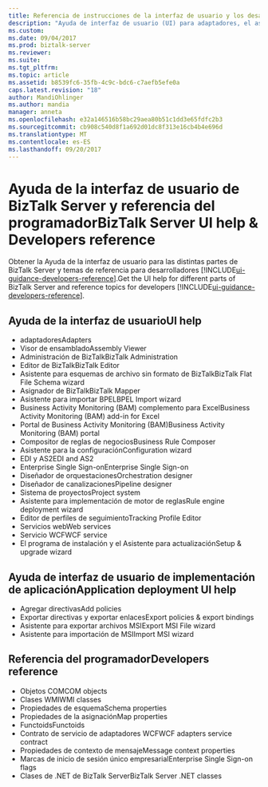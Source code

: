 ```yaml
---
title: Referencia de instrucciones de la interfaz de usuario y los desarrolladores | Documentos de Microsoft
description: "Ayuda de interfaz de usuario (UI) para adaptadores, el asignador de BizTalk, orquestación diseñador, regla motor Asistente para implementación, Asistente de publicación de servicios Web y más en BizTalk Server"
ms.custom: 
ms.date: 09/04/2017
ms.prod: biztalk-server
ms.reviewer: 
ms.suite: 
ms.tgt_pltfrm: 
ms.topic: article
ms.assetid: b8539fc6-35fb-4c9c-bdc6-c7aefb5efe0a
caps.latest.revision: "18"
author: MandiOhlinger
ms.author: mandia
manager: anneta
ms.openlocfilehash: e32a146516b58bc29aea80b51c1dd3e65fdfc2b3
ms.sourcegitcommit: cb908c540d8f1a692d01dc8f313e16cb4b4e696d
ms.translationtype: MT
ms.contentlocale: es-ES
ms.lasthandoff: 09/20/2017
---
```

# <a name="biztalk-server-ui-help--developers-reference"></a><span data-ttu-id="ace75-103">Ayuda de la interfaz de usuario de BizTalk Server y referencia del programador</span><span class="sxs-lookup"><span data-stu-id="ace75-103">BizTalk Server UI help & Developers reference</span></span>

<span data-ttu-id="ace75-104">Obtener la Ayuda de la interfaz de usuario para las distintas partes de BizTalk Server y temas de referencia para desarrolladores [!INCLUDE[ui-guidance-developers-reference](../includes/ui-guidance-developers-reference.md)].</span><span class="sxs-lookup"><span data-stu-id="ace75-104">Get the UI help for different parts of BizTalk Server and reference topics for developers [!INCLUDE[ui-guidance-developers-reference](../includes/ui-guidance-developers-reference.md)].</span></span> 

## <a name="ui-help"></a><span data-ttu-id="ace75-105">Ayuda de la interfaz de usuario</span><span class="sxs-lookup"><span data-stu-id="ace75-105">UI help</span></span>

* <span data-ttu-id="ace75-106">adaptadores</span><span class="sxs-lookup"><span data-stu-id="ace75-106">Adapters</span></span>
* <span data-ttu-id="ace75-107">Visor de ensamblado</span><span class="sxs-lookup"><span data-stu-id="ace75-107">Assembly Viewer</span></span>
* <span data-ttu-id="ace75-108">Administración de BizTalk</span><span class="sxs-lookup"><span data-stu-id="ace75-108">BizTalk Administration</span></span>
* <span data-ttu-id="ace75-109">Editor de BizTalk</span><span class="sxs-lookup"><span data-stu-id="ace75-109">BizTalk Editor</span></span>
* <span data-ttu-id="ace75-110">Asistente para esquemas de archivo sin formato de BizTalk</span><span class="sxs-lookup"><span data-stu-id="ace75-110">BizTalk Flat File Schema wizard</span></span>
* <span data-ttu-id="ace75-111">Asignador de BizTalk</span><span class="sxs-lookup"><span data-stu-id="ace75-111">BizTalk Mapper</span></span>
* <span data-ttu-id="ace75-112">Asistente para importar BPEL</span><span class="sxs-lookup"><span data-stu-id="ace75-112">BPEL Import wizard</span></span>
* <span data-ttu-id="ace75-113">Business Activity Monitoring (BAM) complemento para Excel</span><span class="sxs-lookup"><span data-stu-id="ace75-113">Business Activity Monitoring (BAM) add-in for Excel</span></span>
* <span data-ttu-id="ace75-114">Portal de Business Activity Monitoring (BAM)</span><span class="sxs-lookup"><span data-stu-id="ace75-114">Business Activity Monitoring (BAM) portal</span></span>
* <span data-ttu-id="ace75-115">Compositor de reglas de negocios</span><span class="sxs-lookup"><span data-stu-id="ace75-115">Business Rule Composer</span></span>
* <span data-ttu-id="ace75-116">Asistente para la configuración</span><span class="sxs-lookup"><span data-stu-id="ace75-116">Configuration wizard</span></span>
* <span data-ttu-id="ace75-117">EDI y AS2</span><span class="sxs-lookup"><span data-stu-id="ace75-117">EDI and AS2</span></span>
* <span data-ttu-id="ace75-118">Enterprise Single Sign-on</span><span class="sxs-lookup"><span data-stu-id="ace75-118">Enterprise Single Sign-on</span></span>
* <span data-ttu-id="ace75-119">Diseñador de orquestaciones</span><span class="sxs-lookup"><span data-stu-id="ace75-119">Orchestration designer</span></span>
* <span data-ttu-id="ace75-120">Diseñador de canalizaciones</span><span class="sxs-lookup"><span data-stu-id="ace75-120">Pipeline designer</span></span>
* <span data-ttu-id="ace75-121">Sistema de proyectos</span><span class="sxs-lookup"><span data-stu-id="ace75-121">Project system</span></span>
* <span data-ttu-id="ace75-122">Asistente para implementación de motor de reglas</span><span class="sxs-lookup"><span data-stu-id="ace75-122">Rule engine deployment wizard</span></span>
* <span data-ttu-id="ace75-123">Editor de perfiles de seguimiento</span><span class="sxs-lookup"><span data-stu-id="ace75-123">Tracking Profile Editor</span></span>
* <span data-ttu-id="ace75-124">Servicios web</span><span class="sxs-lookup"><span data-stu-id="ace75-124">Web services</span></span>
* <span data-ttu-id="ace75-125">Servicio WCF</span><span class="sxs-lookup"><span data-stu-id="ace75-125">WCF service</span></span>
* <span data-ttu-id="ace75-126">El programa de instalación y el Asistente para actualización</span><span class="sxs-lookup"><span data-stu-id="ace75-126">Setup & upgrade wizard</span></span>

## <a name="application-deployment-ui-help"></a><span data-ttu-id="ace75-127">Ayuda de interfaz de usuario de implementación de aplicación</span><span class="sxs-lookup"><span data-stu-id="ace75-127">Application deployment UI help</span></span>

* <span data-ttu-id="ace75-128">Agregar directivas</span><span class="sxs-lookup"><span data-stu-id="ace75-128">Add policies</span></span>
* <span data-ttu-id="ace75-129">Exportar directivas y exportar enlaces</span><span class="sxs-lookup"><span data-stu-id="ace75-129">Export policies & export bindings</span></span>
* <span data-ttu-id="ace75-130">Asistente para exportar archivos MSI</span><span class="sxs-lookup"><span data-stu-id="ace75-130">Export MSI File wizard</span></span>
* <span data-ttu-id="ace75-131">Asistente para importación de MSI</span><span class="sxs-lookup"><span data-stu-id="ace75-131">Import MSI wizard</span></span>


## <a name="developers-reference"></a><span data-ttu-id="ace75-132">Referencia del programador</span><span class="sxs-lookup"><span data-stu-id="ace75-132">Developers reference</span></span>
  
* <span data-ttu-id="ace75-133">Objetos COM</span><span class="sxs-lookup"><span data-stu-id="ace75-133">COM objects</span></span>
* <span data-ttu-id="ace75-134">Clases WMI</span><span class="sxs-lookup"><span data-stu-id="ace75-134">WMI classes</span></span>
* <span data-ttu-id="ace75-135">Propiedades de esquema</span><span class="sxs-lookup"><span data-stu-id="ace75-135">Schema properties</span></span>
* <span data-ttu-id="ace75-136">Propiedades de la asignación</span><span class="sxs-lookup"><span data-stu-id="ace75-136">Map properties</span></span>
* <span data-ttu-id="ace75-137">Functoids</span><span class="sxs-lookup"><span data-stu-id="ace75-137">Functoids</span></span>
* <span data-ttu-id="ace75-138">Contrato de servicio de adaptadores WCF</span><span class="sxs-lookup"><span data-stu-id="ace75-138">WCF adapters service contract</span></span> 
* <span data-ttu-id="ace75-139">Propiedades de contexto de mensaje</span><span class="sxs-lookup"><span data-stu-id="ace75-139">Message context properties</span></span>
* <span data-ttu-id="ace75-140">Marcas de inicio de sesión único empresarial</span><span class="sxs-lookup"><span data-stu-id="ace75-140">Enterprise Single Sign-on flags</span></span>
* <span data-ttu-id="ace75-141">Clases de .NET de BizTalk Server</span><span class="sxs-lookup"><span data-stu-id="ace75-141">BizTalk Server .NET classes</span></span>